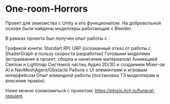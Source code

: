 # One-room-Horrors

Проект для знакомства с Unity и его функционалом.
На добровольной основе были найдены моделлеры работающие с Blender.

В рамках проекта был получен опыт работы с :

Графикой юнити: Standart RP/ URP (осознанный отказ от работы с ShaderGraph в пользу скорости разработки)
Готовыми моделями (встраивание в проект, сборка и нанесение материалов)
Анимацией
Светом и Lightmap
Системой частиц
Аудио 2D/3D и созданием Mixer-ов
AI и NavMeshAgent/Obstacle
Работа с UI элементами и игровым интерфейсом
Опыт командной работы (постановка ТЗ моделлерам и внесение правок)

Ниже можно ознакомиться с проектом:
https://phizis.itch.io/funeral-requiem
